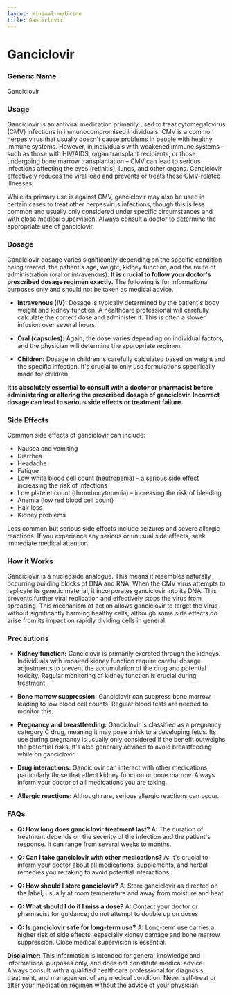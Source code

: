 ```yaml
---
layout: minimal-medicine
title: Ganciclovir
---
```


# Ganciclovir
### Generic Name
Ganciclovir

### Usage

Ganciclovir is an antiviral medication primarily used to treat cytomegalovirus (CMV) infections in immunocompromised individuals.  CMV is a common herpes virus that usually doesn't cause problems in people with healthy immune systems. However, in individuals with weakened immune systems – such as those with HIV/AIDS, organ transplant recipients, or those undergoing bone marrow transplantation – CMV can lead to serious infections affecting the eyes (retinitis), lungs, and other organs. Ganciclovir effectively reduces the viral load and prevents or treats these CMV-related illnesses.

While its primary use is against CMV, ganciclovir may also be used in certain cases to treat other herpesvirus infections, though this is less common and usually only considered under specific circumstances and with close medical supervision.  Always consult a doctor to determine the appropriate use of ganciclovir.


### Dosage

Ganciclovir dosage varies significantly depending on the specific condition being treated, the patient's age, weight, kidney function, and the route of administration (oral or intravenous).  **It is crucial to follow your doctor's prescribed dosage regimen exactly.**  The following is for informational purposes only and should not be taken as medical advice.  

* **Intravenous (IV):**  Dosage is typically determined by the patient's body weight and kidney function.  A healthcare professional will carefully calculate the correct dose and administer it. This is often a slower infusion over several hours.

* **Oral (capsules):**  Again, the dose varies depending on individual factors, and the physician will determine the appropriate regimen.

* **Children:**  Dosage in children is carefully calculated based on weight and the specific infection.  It's crucial to only use formulations specifically made for children.

**It is absolutely essential to consult with a doctor or pharmacist before administering or altering the prescribed dosage of ganciclovir.  Incorrect dosage can lead to serious side effects or treatment failure.**


### Side Effects

Common side effects of ganciclovir can include:

* Nausea and vomiting
* Diarrhea
* Headache
* Fatigue
* Low white blood cell count (neutropenia) – a serious side effect increasing the risk of infections
* Low platelet count (thrombocytopenia) – increasing the risk of bleeding
* Anemia (low red blood cell count)
* Hair loss
* Kidney problems


Less common but serious side effects include seizures and severe allergic reactions.  If you experience any serious or unusual side effects, seek immediate medical attention.


### How it Works

Ganciclovir is a nucleoside analogue. This means it resembles naturally occurring building blocks of DNA and RNA.  When the CMV virus attempts to replicate its genetic material, it incorporates ganciclovir into its DNA. This prevents further viral replication and effectively stops the virus from spreading.  This mechanism of action allows ganciclovir to target the virus without significantly harming healthy cells, although some side effects do arise from its impact on rapidly dividing cells in general.


### Precautions

* **Kidney function:** Ganciclovir is primarily excreted through the kidneys. Individuals with impaired kidney function require careful dosage adjustments to prevent the accumulation of the drug and potential toxicity.  Regular monitoring of kidney function is crucial during treatment.

* **Bone marrow suppression:**  Ganciclovir can suppress bone marrow, leading to low blood cell counts.  Regular blood tests are needed to monitor this.

* **Pregnancy and breastfeeding:** Ganciclovir is classified as a pregnancy category C drug, meaning it may pose a risk to a developing fetus. Its use during pregnancy is usually only considered if the benefit outweighs the potential risks.  It's also generally advised to avoid breastfeeding while on ganciclovir.

* **Drug interactions:** Ganciclovir can interact with other medications, particularly those that affect kidney function or bone marrow.  Always inform your doctor of all medications you are taking.

* **Allergic reactions:** Although rare, serious allergic reactions can occur.


### FAQs

* **Q: How long does ganciclovir treatment last?** A: The duration of treatment depends on the severity of the infection and the patient's response. It can range from several weeks to months.

* **Q: Can I take ganciclovir with other medications?** A:  It's crucial to inform your doctor about all medications, supplements, and herbal remedies you're taking to avoid potential interactions.

* **Q: How should I store ganciclovir?** A: Store ganciclovir as directed on the label, usually at room temperature and away from moisture and heat.

* **Q: What should I do if I miss a dose?** A:  Contact your doctor or pharmacist for guidance; do not attempt to double up on doses.

* **Q: Is ganciclovir safe for long-term use?** A: Long-term use carries a higher risk of side effects, especially kidney damage and bone marrow suppression.  Close medical supervision is essential.


**Disclaimer:** This information is intended for general knowledge and informational purposes only, and does not constitute medical advice.  Always consult with a qualified healthcare professional for diagnosis, treatment, and management of any medical condition.  Never self-treat or alter your medication regimen without the advice of your physician.
